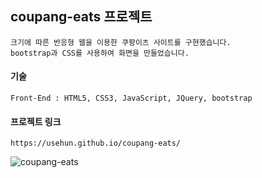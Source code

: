 ## coupang-eats 프로젝트

    크기에 따른 반응형 웹을 이용한 쿠팡이츠 사이트를 구현했습니다.
    bootstrap과 CSS를 사용하여 화면을 만들었습니다.

#### 기술
    Front-End : HTML5, CSS3, JavaScript, JQuery, bootstrap

#### 프로젝트 링크
    https://usehun.github.io/coupang-eats/
![coupang-eats](https://user-images.githubusercontent.com/88027485/178588642-931df924-b937-415e-a654-2ad9fbb11590.png)
